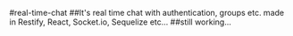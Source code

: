 #real-time-chat
##It's real time chat with authentication, groups etc. made in Restify, React, Socket.io, Sequelize etc...
##still working...
